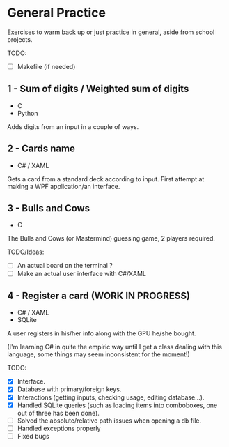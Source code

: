 # General Practice
Exercises to warm back up or just practice in general, aside from school projects.

TODO:
- [ ] Makefile (if needed)

## 1 - Sum of digits / Weighted sum of digits
- C
- Python

Adds digits from an input in a couple of ways.
## 2 - Cards name
- C# / XAML

Gets a card from a standard deck according to input. First attempt at making a WPF application/an interface.

## 3 - Bulls and Cows
- C

The Bulls and Cows (or Mastermind) guessing game, 2 players required.

TODO/Ideas:

- [ ] An actual board on the terminal ?
- [ ] Make an actual user interface with C#/XAML

## 4 - Register a card (WORK IN PROGRESS)
- C# / XAML
- SQLite

A user registers in his/her info along with the GPU he/she bought.

(I'm learning C# in quite the empiric way until I get a class dealing with this language, some things may seem inconsistent for the moment!)

TODO:
- [x] Interface.
- [x] Database with primary/foreign keys.
- [x] Interactions (getting inputs, checking usage, editing database...).
- [x] Handled SQLite queries (such as loading items into comboboxes, one out of three has been done).
- [ ] Solved the absolute/relative path issues when opening a db file.
- [ ] Handled exceptions properly
- [ ] Fixed bugs
